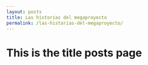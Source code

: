 ```yaml
---
layout: posts
title: Las historias del megaproyecto
permalink: /las-historias-del-megaproyecto/
---
```


# This is the title posts page
